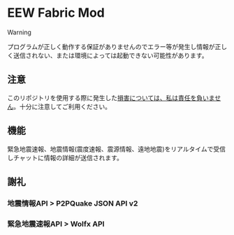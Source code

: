 # EEW Fabric Mod

> [!WARNING]
> プログラムが正しく動作する保証がありませんのでエラー等が発生し情報が正しく送信されない、または環境によっては起動できない可能性があります。
> 
> ## 注意
> このリポジトリを使用する際に発生した<ins>損害については、私は責任を負いません</ins>。十分に注意してご利用ください。

## 機能

緊急地震速報、地震情報(震度速報、震源情報、遠地地震)をリアルタイムで受信しチャットに情報の詳細が送信されます。

## 謝礼

### 地震情報API > P2PQuake JSON API v2

### 緊急地震速報API > Wolfx API
